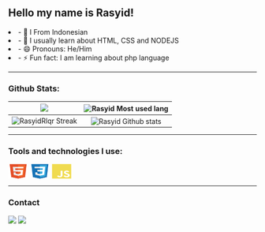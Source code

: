 ## Hello my name is Rasyid!

<div align="center">
  <div align="left" style="display: inline_block">
    <li>- 🔭 I From Indonesian</li>
    <li>- 🌱 I usually learn about HTML, CSS and NODEJS</li>
    <li>- 😄 Pronouns: He/Him</li>
    <li>- ⚡ Fun fact: I am learning about php language</li>
  </div>
</div>

---

### Github Stats:

| <img width="450em" src="https://github-profile-trophy.vercel.app/?username=RasyidRlqr&theme=onestar&row=2&column=4&margin-w=10&margin-h=15&no-bg=true)](https://github.com/RasyidRlqr/github-profile-trophy"> | <img  width="450em" src="https://github-readme-stats.vercel.app/api/top-langs?username=RasyidRlqr&show_icons=true&locale=en&layout=compact&theme=vue-dark" alt="Rasyid Most used lang" /> |
| :-----------------------------------------------------------------------------------------------------------------------------------------------------------------------------------------------------: | :--------------------------------------------------------------------------------------------------------------------------------------------------------------------------------------: |
|                                           <img  width="450em"   src="https://streak-stats.demolab.com?user=RasyidRlqr&theme=vue-dark" alt="RasyidRlqr Streak" />                                           |  <img width="450em" align="center" alt="Rasyid Github stats"  src="https://github-readme-stats.vercel.app/api?username=RasyidRlqr&show_icons=true&count_private=true&theme=vue-dark" />   |
---

### Tools and technologies I use:

<div>
  <img align="center" alt="HTML" height="30" width="40" src="https://raw.githubusercontent.com/devicons/devicon/master/icons/html5/html5-original.svg">
  <img align="center" alt="CSS" height="30" width="40" src="https://raw.githubusercontent.com/devicons/devicon/master/icons/css3/css3-original.svg">
  <img align="center" alt="Js" height="30" width="40" src="https://raw.githubusercontent.com/devicons/devicon/master/icons/javascript/javascript-plain.svg">
</div>

---

### Contact

<div>
  <a href = "mailto:rasyidrlqr@gmail.com"><img src="https://img.shields.io/badge/-Gmail-%23333?style=for-the-badge&logo=gmail&logoColor=white" target="_blank"></a>
  <a href="https://instagram.com/Rasyid_Rlqr" target="_blank"><img src="https://img.shields.io/badge/-Instagram-%23E4405F?style=for-the-badge&logo=instagram&logoColor=white" target="_blank"></a>

  
</div>


